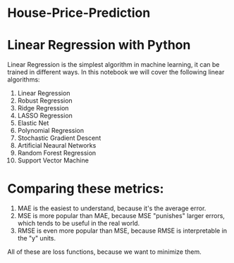 # House-Price-Prediction

# Linear Regression with Python
Linear Regression is the simplest algorithm in machine learning, it can be trained in different ways. In this notebook we will cover the following linear algorithms:

1. Linear Regression
2. Robust Regression
3. Ridge Regression
4. LASSO Regression
5. Elastic Net
6. Polynomial Regression
7. Stochastic Gradient Descent
8. Artificial Neaural Networks
9. Random Forest Regression
10. Support Vector Machine


# Comparing these metrics:

1. MAE is the easiest to understand, because it's the average error.
2. MSE is more popular than MAE, because MSE "punishes" larger errors, which tends to be useful in the real world.
3. RMSE is even more popular than MSE, because RMSE is interpretable in the "y" units.

All of these are loss functions, because we want to minimize them.
